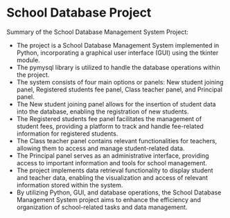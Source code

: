 # School Database Project
Summary of the School Database Management System Project:

- The project is a School Database Management System implemented in Python, incorporating a graphical user interface (GUI) using the tkinter module.
- The pymysql library is utilized to handle the database operations within the project.
- The system consists of four main options or panels: New student joining panel, Registered students fee panel, Class teacher panel, and Principal panel.
- The New student joining panel allows for the insertion of student data into the database, enabling the registration of new students.
- The Registered students fee panel facilitates the management of student fees, providing a platform to track and handle fee-related information for registered students.
- The Class teacher panel contains relevant functionalities for teachers, allowing them to access and manage student-related data.
- The Principal panel serves as an administrative interface, providing access to important information and tools for school management.
- The project implements data retrieval functionality to display student and teacher data, enabling the visualization and access of relevant information stored within the system.
- By utilizing Python, GUI, and database operations, the School Database Management System project aims to enhance the efficiency and organization of school-related tasks and data management.
